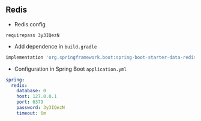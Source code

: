 ## Redis

* Redis config

```
requirepass 3y3IQezN
```

* Add dependence in `build.gradle`

```groovy
implementation 'org.springframework.boot:spring-boot-starter-data-redis'
```

* Configuration in Spring Boot `application.yml`

```yaml
spring:
  redis:
    database: 0
    host: 127.0.0.1
    port: 6379
    password: 3y3IQezN
    timeout: 6m
```